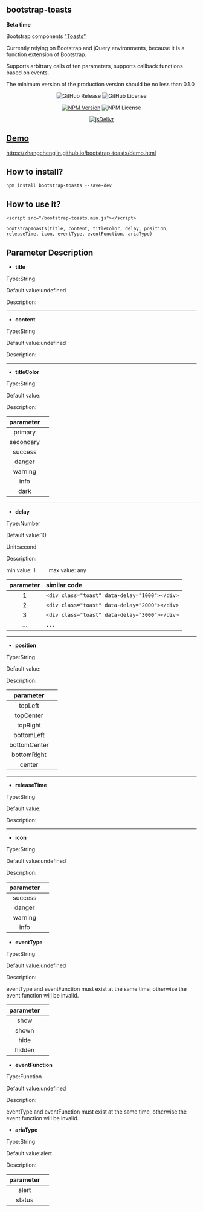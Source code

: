 ## bootstrap-toasts

**Beta time**

Bootstrap components <a href="https://getbootstrap.com/docs/4.3/components/toasts/" title="Toasts">"Toasts"</a>

Currently relying on Bootstrap and jQuery environments, because it is a function extension of Bootstrap.

Supports arbitrary calls of ten parameters, supports callback functions based on events.

The minimum version of the production version should be no less than 0.1.0


<p align="center">
<img alt="GitHub Release" src="https://img.shields.io/github/release/zhangchenglin/bootstrap-toasts.svg">
<img alt="GitHub License" src="https://img.shields.io/github/license/zhangchenglin/bootstrap-toasts.svg">
</p>
<p align="center">
<a href="https://www.npmjs.com/package/bootstrap-toasts" target="_blank"><img alt="NPM Version" title="NPM Package" src="https://img.shields.io/npm/v/bootstrap-toasts.svg"></a>
<img alt="NPM License" src="https://img.shields.io/npm/l/bootstrap-toasts.svg">
</p>
<p align="center">
<a href="https://www.jsdelivr.com/package/npm/bootstrap-toasts" target="_blank">
        <img src="https://data.jsdelivr.com/v1/package/npm/bootstrap-toasts/badge?style=rounded" alt="jsDelivr" title="jsDelivr">
</p>

## Demo 
https://zhangchenglin.github.io/bootstrap-toasts/demo.html


## How to install?
```
npm install bootstrap-toasts --save-dev
```
## How to use it?
```
<script src="/bootstrap-toasts.min.js"></script>

bootstrapToasts(title, content, titleColor, delay, position, releaseTime, icon, eventType, eventFunction, ariaType)
```


## Parameter Description

- **title**

Type:String

Default value:undefined

Description:

---
- **content**

Type:String

Default value:undefined

Description:

---
- **titleColor**

Type:String

Default value:

Description:

| parameter |  |
| :----------: | :----------: |
| primary  |  |
| secondary  |  |
| success  |  |
| danger  |  |
| warning  |  |
| info  |  |
| dark  |  |

---
- **delay**

Type:Number

Default value:10

Unit:second

Description:

min value: 1 &nbsp;&nbsp;&nbsp;&nbsp;&nbsp;&nbsp;&nbsp;  max value: any

| parameter | similar code |
| :----------: | :---------- |
| 1  |  ```<div class="toast" data-delay="1000"></div>``` |
| 2  |  ```<div class="toast" data-delay="2000"></div>``` |
| 3  |  ```<div class="toast" data-delay="3000"></div>``` |
| ...  |  ```...``` |
---
- **position**

Type:String

Default value:

Description:

| parameter |  |
| :----------: | :----------: |
| topLeft  |  |
| topCenter  |  |
| topRight  |  |
| bottomLeft  |  |
| bottomCenter  |  |
| bottomRight  |  |
| center  |  |
---
- **releaseTime**

Type:String

Default value:

Description:

---
- **icon**

Type:String

Default value:undefined

Description:

| parameter |  |
| :----------: | :----------: |
| success  |  |
| danger  |  |
| warning  |  |
| info  |  |

- **eventType**

Type:String

Default value:undefined

Description:

eventType and eventFunction must exist at the same time, otherwise the event function will be invalid.

| parameter |  |
| :----------: | :----------: |
| show |  |
| shown  |  |
| hide  |  |
| hidden  |  |

- **eventFunction**

Type:Function

Default value:undefined

Description:

eventType and eventFunction must exist at the same time, otherwise the event function will be invalid.

- **ariaType**

Type:String

Default value:alert

Description:

| parameter |  |
| :----------: | :----------: |
| alert  |  |
| status  |  |